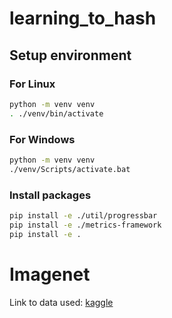 # learning_to_hash

## Setup environment
### For Linux
```bash
python -m venv venv
. ./venv/bin/activate
```

### For Windows
```bash
python -m venv venv
./venv/Scripts/activate.bat
```

### Install packages
```bash
pip install -e ./util/progressbar
pip install -e ./metrics-framework
pip install -e .
```

# Imagenet
Link to data used: [kaggle](https://www.kaggle.com/c/imagenet-object-localization-challenge/overview)